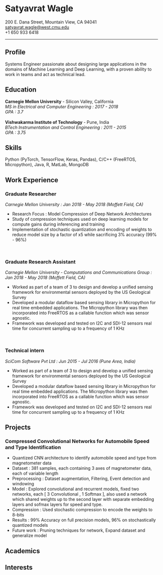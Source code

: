 # Satyavrat Wagle
200 E. Dana Street, Mountain View, CA 94041 <br />
satyavrat.wagle@west.cmu.edu <br />
+1 650 933 6418 
****
## Profile
Systems Engineer passionate about designing large applications in the domains of Machine Learning and Deep Learning, with a proven ability to work in teams and act as technical lead.

## Education
**Carnegie Mellon University** - Silicon Valley, California <br />
*MS in Electrical and Computer Engineering : 2017 - 2018* <br />
*GPA : 3.7* <br />
 <br />
 **Vishwakarma Institute of Technology** - Pune, India <br />
 *BTech Instrumentation and Control Engineering : 2011 - 2015* <br />
 *GPA : 3.75*
  <br />
  
## Skills
Python (PyTorch, TensorFlow, Keras, Pandas), C/C++ (FreeRTOS, Micropython), Java, R, MatLab, MongoDB

## Work Experience
### Graduate Researcher
*Carnegie Mellon University : Jan 2018 - May 2018 (Moffett Field, CA)*  <br />
* Research Focus : Model Compression of Deep Network Architectures
* Study of compression techniques used on deep learning models for compute gains during inferencing and training
* Implementation of stochastic quantization and encoding of weights to reduce model size by a factor of x5 while sacrificing 3% accuracy (99% - 96%)

<br />

### Graduate Research Assistant
*Carnegie Mellon University - Computations and Communications Group : Jan 2018 - May 2018 (Moffett Field, CA)* <br />
* Worked as part of a team of 3 to design and develop a unified sensing framework for environmental sensors deployed by the US Geological Survey
* Developed a modular dataflow based sensing library in Micropython for real time embedded applications. The Micropython library was then incorporated into FreeRTOS as a callable function which was sensor agnostic.
* Framework was developed and tested on I2C and SDI-12 sensors real time for concurrent sampling up to a frequency of 1 KHz

<br />

### Technical intern
*SciCom Software Pvt Ltd : Jun 2015 - Jul 2016 (Pune Area, India)* <br />
* Worked as part of a team of 3 to design and develop a unified sensing framework for environmental sensors deployed by the US Geological Survey
* Developed a modular dataflow based sensing library in Micropython for real time embedded applications. The Micropython library was then incorporated into FreeRTOS as a callable function which was sensor agnostic.
* Framework was developed and tested on I2C and SDI-12 sensors real time for concurrent sampling up to a frequency of 1 KHz 

## Projects
### Compressed Convolutional Networks for Automobile Speed and Type Identification
  * Quantized CNN architecture to identify automobile speed and type from magnetometer data
  * Dataset : 381 samples, each containing 3 axes of magnetometer data, each of variable length
  * Preprocessing : Dataset augmentation, Filtering, Event detection and windowing
  * Model : Explored convolutional and recurrent models, fixed two networks, each [ 3 Convolutional , 1 Softmax ], also used a network which shared weights up to the second layer with separate embedding layers and sofmax layers for speed and type.
  * Compression : Used stochastic compression to encode the weights to 8-bits
  * Results : 99% Accuracy on full precision models, 96% on stochastically quantized models
  * Future work : Pruning techniques for network, Expand dataset and generalize model

## Academics
## Interests

